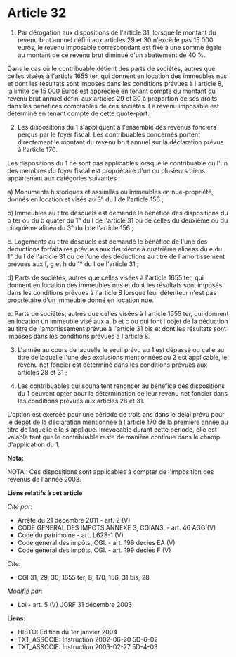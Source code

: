 # Article 32

1. Par dérogation aux dispositions de l'article 31, lorsque le montant du revenu brut annuel défini aux articles 29 et 30
n'excède pas 15 000 euros, le revenu imposable correspondant est fixé à une somme égale au montant de ce revenu brut diminué
d'un abattement de 40 %.

Dans le cas où le contribuable détient des parts de sociétés, autres que celles visées à l'article 1655 ter, qui donnent en
location des immeubles nus et dont les résultats sont imposés dans les conditions prévues à l'article 8, la limite de 15 000
Euros est appréciée en tenant compte du montant du revenu brut annuel défini aux articles 29 et 30 à proportion de ses droits
dans les bénéfices comptables de ces sociétés. Le revenu imposable est déterminé en tenant compte de cette quote-part.

2. Les dispositions du 1 s'appliquent à l'ensemble des revenus fonciers perçus par le foyer fiscal. Les contribuables
concernés portent directement le montant du revenu brut annuel sur la déclaration prévue à l'article 170.

Les dispositions du 1 ne sont pas applicables lorsque le contribuable ou l'un des membres du foyer fiscal est propriétaire
d'un ou plusieurs biens appartenant aux catégories suivantes :

a) Monuments historiques et assimilés ou immeubles en nue-propriété, donnés en location et visés au 3° du I de l'article
156 ;

b) Immeubles au titre desquels est demandé le bénéfice des dispositions du b ter ou du b quater du 1° du I de l'article 31 ou
de celles du deuxième ou du cinquième alinéa du 3° du I de l'article 156 ;

c. Logements au titre desquels est demandé le bénéfice de l'une des déductions forfaitaires prévues aux deuxième à quatrième
alinéas du e du 1° du I de l'article 31 ou de l'une des déductions au titre de l'amortissement prévues aux f, g et h du 1° du
I de l'article 31 ;

d) Parts de sociétés, autres que celles visées à l'article 1655 ter, qui donnent en location des immeubles nus et dont les
résultats sont imposés dans les conditions prévues à l'article 8 lorsque leur détenteur n'est pas propriétaire d'un immeuble
donné en location nue.

e. Parts de sociétés, autres que celles visées à l'article 1655 ter, qui donnent en location un immeuble visé aux a, b et c
ou qui font l'objet de la déduction au titre de l'amortissement prévue à l'article 31 bis et dont les résultats sont imposés
dans les conditions prévues à l'article 8.

3. L'année au cours de laquelle le seuil prévu au 1 est dépassé ou celle au titre de laquelle l'une des exclusions
mentionnées au 2 est applicable, le revenu net foncier est déterminé dans les conditions prévues aux articles 28 et 31 ;

4. Les contribuables qui souhaitent renoncer au bénéfice des dispositions du 1 peuvent opter pour la détermination de leur
revenu net foncier dans les conditions prévues aux articles 28 et 31.

L'option est exercée pour une période de trois ans dans le délai prévu pour le dépôt de la déclaration mentionnée à l'article
170 de la première année au titre de laquelle elle s'applique. Irrévocable durant cette période, elle est valable tant que le
contribuable reste de manière continue dans le champ d'application du 1.

**Nota:**

NOTA : Ces dispositions sont applicables à compter de l'imposition des revenus de l'année 2003.

**Liens relatifs à cet article**

_Cité par_:

  - Arrêté du 21 décembre 2011 - art. 2 (V)
  - CODE GENERAL DES IMPOTS ANNEXE 3, CGIAN3. - art. 46 AGG (V)
  - Code du patrimoine - art. L623-1 (V)
  - Code général des impôts, CGI. - art. 199 decies EA (V)
  - Code général des impôts, CGI. - art. 199 decies F (V)

_Cite_:

  - CGI 31, 29, 30, 1655 ter, 8, 170, 156, 31 bis, 28

_Modifié par_:

  - Loi - art. 5 (V) JORF 31 décembre 2003

**Liens**:

  - HISTO: Edition du 1er janvier 2004
  - TXT_ASSOCIE: Instruction 2002-06-20 5D-6-02
  - TXT_ASSOCIE: Instruction 2003-02-27 5D-4-03
